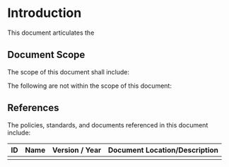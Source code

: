 ﻿
# Introduction

This document articulates the 


## Document Scope

The scope of this document shall include:


The following are not within the scope of this document:


## References

The policies, standards, and documents referenced in this document include:

ID | Name | Version / Year | Document Location/Description
---|---|---|---
 | | |